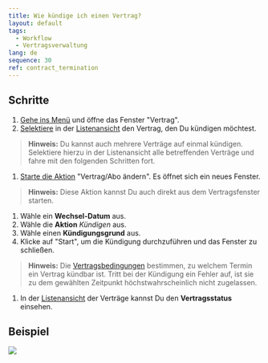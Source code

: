 ```yaml
---
title: Wie kündige ich einen Vertrag?
layout: default
tags:
  - Workflow
  - Vertragsverwaltung
lang: de
sequence: 30
ref: contract_termination
---
```


## Schritte
1. [Gehe ins Menü](Menu) und öffne das Fenster "Vertrag".
1. [Selektiere](AuswahlBelege) in der [Listenansicht](Ansichten) den Vertrag, den Du kündigen möchtest.
 >**Hinweis:** Du kannst auch mehrere Verträge auf einmal kündigen. Selektiere hierzu in der Listenansicht alle betreffenden Verträge und fahre mit den folgenden Schritten fort.

1. [Starte die Aktion](AktionStarten) "Vertrag/Abo ändern". Es öffnet sich ein neues Fenster.
 >**Hinweis:** Diese Aktion kannst Du auch direkt aus dem Vertragsfenster starten.

1. Wähle ein **Wechsel-Datum** aus.
1. Wähle die **Aktion** *Kündigen* aus.
1. Wähle einen **Kündigungsgrund** aus.
1. Klicke auf "Start", um die Kündigung durchzuführen und das Fenster zu schließen.
 >**Hinweis:** Die [Vertragsbedingungen](Vertragsbedingungen_definieren) bestimmen, zu welchem Termin ein Vertrag kündbar ist. Tritt bei der Kündigung ein Fehler auf, ist sie zu dem gewählten Zeitpunkt höchstwahrscheinlich nicht zugelassen.

1. In der [Listenansicht](Ansichten) der Verträge kannst Du den **Vertragsstatus** einsehen.

## Beispiel
![](assets/Vertrag_kuendigen.gif)
